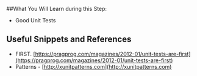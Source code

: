 ##What You Will Learn during this Step:
- Good Unit Tests

## Useful Snippets and References
- FIRST. [https://pragprog.com/magazines/2012-01/unit-tests-are-first](https://pragprog.com/magazines/2012-01/unit-tests-are-first) 
- Patterns - [http://xunitpatterns.com](http://xunitpatterns.com)